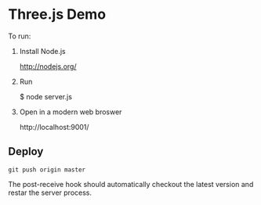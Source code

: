 # Three.js Demo

To run:

1. Install Node.js

    http://nodejs.org/

2. Run

    $ node server.js

3. Open in a modern web broswer

    http://localhost:9001/


## Deploy

	git push origin master

The post-receive hook should automatically checkout the latest version and restar the server process.

